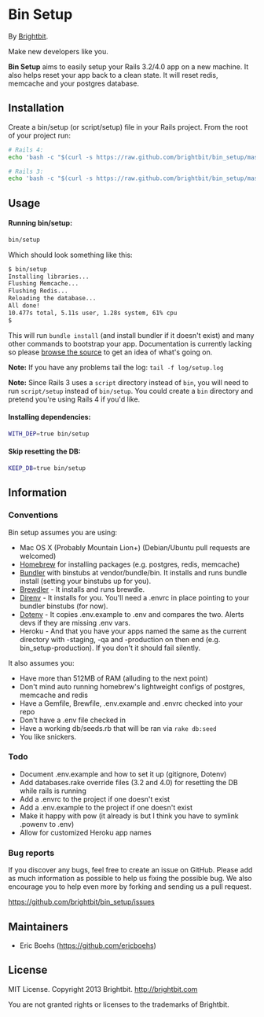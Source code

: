 Bin Setup
=========

By [Brightbit](http://brightbit.com).

Make new developers like you.

**Bin Setup** aims to easily setup your Rails 3.2/4.0 app on a new machine. It also helps reset your app back to a clean state. It will reset redis, memcache and your postgres database.

## Installation

Create a bin/setup (or script/setup) file in your Rails project. From the root of your project run:

```bash
# Rails 4:
echo 'bash -c "$(curl -s https://raw.github.com/brightbit/bin_setup/master/bin/setup)"' > bin/setup

# Rails 3:
echo 'bash -c "$(curl -s https://raw.github.com/brightbit/bin_setup/master/bin/setup)"' > script/setup
```

## Usage

#### Running bin/setup:

```bash
bin/setup
```


Which should look something like this:

```bash
$ bin/setup
Installing libraries...
Flushing Memcache...
Flushing Redis...
Reloading the database...
All done!
10.477s total, 5.11s user, 1.28s system, 61% cpu
$
```

This will run `bundle install` (and install bundler if it doesn't exist) and many other commands to bootstrap your app. Documentation is currently lacking so please [browse the source](https://github.com/brightbit/bin_setup/blob/master/bin/setup) to get an idea of what's going on.

**Note:** If you have any problems tail the log: `tail -f log/setup.log`

**Note:** Since Rails 3 uses a `script` directory instead of `bin`, you will need to run `script/setup` instead of `bin/setup`. You could create a `bin` directory and pretend you're using Rails 4 if you'd like.

#### Installing dependencies:

```bash
WITH_DEP=true bin/setup
```

#### Skip resetting the DB:

```bash
KEEP_DB=true bin/setup
```

## Information
### Conventions

Bin setup assumes you are using:
* Mac OS X (Probably Mountain Lion+) (Debian/Ubuntu pull requests are welcomed)
* [Homebrew](http://mxcl.github.io/homebrew/) for installing packages (e.g. postgres, redis, memcache)
* [Bundler](http://gembundler.com/) with binstubs at vendor/bundle/bin. It installs and runs bundle install (setting your binstubs up for you).
* [Brewdler](https://github.com/andrew/brewdler) - It installs and runs brewdle.
* [Direnv](https://github.com/zimbatm/direnv) - It installs for you. You'll need a .envrc in place pointing to your bundler binstubs (for now).
* [Dotenv](https://github.com/bkeepers/dotenv) - It copies .env.example to .env and compares the two. Alerts devs if they are missing .env vars.
* Heroku - And that you have your apps named the same as the current directory with -staging, -qa and -production on then end (e.g. bin_setup-production). If you don't it should fail silently.

It also assumes you:
* Have more than 512MB of RAM (alluding to the next point)
* Don't mind auto running homebrew's lightweight configs of postgres, memcache and redis
* Have a Gemfile, Brewfile, .env.example and .envrc checked into your repo
* Don't have a .env file checked in
* Have a working db/seeds.rb that will be ran via `rake db:seed`
* You like snickers.

### Todo

* Document .env.example and how to set it up (gitignore, Dotenv)
* Add databases.rake override files (3.2 and 4.0) for resetting the DB while rails is running
* Add a .envrc to the project if one doesn't exist
* Add a .env.example to the project if one doesn't exist
* Make it happy with pow (it already is but I think you have to symlink .powenv to .env)
* Allow for customized Heroku app names

### Bug reports

If you discover any bugs, feel free to create an issue on GitHub. Please add as much information as
possible to help us fixing the possible bug. We also encourage you to help even more by forking and
sending us a pull request.

https://github.com/brightbit/bin_setup/issues

## Maintainers

* Eric Boehs (https://github.com/ericboehs)

## License

MIT License. Copyright 2013 Brightbit. http://brightbit.com

You are not granted rights or licenses to the trademarks of Brightbit.
